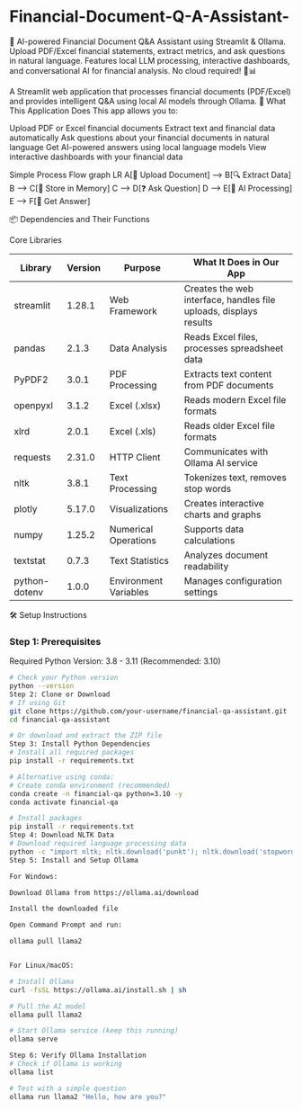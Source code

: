 # Financial-Document-Q-A-Assistant-
🤖 AI-powered Financial Document Q&amp;A Assistant using Streamlit &amp; Ollama. Upload PDF/Excel financial statements, extract metrics, and ask questions in natural language. Features local LLM processing, interactive dashboards, and conversational AI for financial analysis. No cloud required! 💼📊

A Streamlit web application that processes financial documents (PDF/Excel) and provides intelligent Q&A using local AI models through Ollama.
🎯 What This Application Does
This app allows you to:

Upload PDF or Excel financial documents
Extract text and financial data automatically
Ask questions about your financial documents in natural language
Get AI-powered answers using local language models
View interactive dashboards with your financial data

Simple Process Flow
graph LR
    A[📄 Upload Document] --> B[🔍 Extract Data]
    B --> C[💾 Store in Memory]
    C --> D[❓ Ask Question]
    D --> E[🤖 AI Processing]
    E --> F[💬 Get Answer]

📦 Dependencies and Their Functions

Core Libraries

| Library        | Version  | Purpose            | What It Does in Our App |
|----------------|----------|--------------------|--------------------------|
| streamlit      | 1.28.1   | Web Framework      | Creates the web interface, handles file uploads, displays results |
| pandas         | 2.1.3    | Data Analysis      | Reads Excel files, processes spreadsheet data |
| PyPDF2         | 3.0.1    | PDF Processing     | Extracts text content from PDF documents |
| openpyxl       | 3.1.2    | Excel (.xlsx)      | Reads modern Excel file formats |
| xlrd           | 2.0.1    | Excel (.xls)       | Reads older Excel file formats |
| requests       | 2.31.0   | HTTP Client        | Communicates with Ollama AI service |
| nltk           | 3.8.1    | Text Processing    | Tokenizes text, removes stop words |
| plotly         | 5.17.0   | Visualizations     | Creates interactive charts and graphs |
| numpy          | 1.25.2   | Numerical Operations | Supports data calculations |
| textstat       | 0.7.3    | Text Statistics    | Analyzes document readability |
| python-dotenv  | 1.0.0    | Environment Variables | Manages configuration settings |

🛠️ Setup Instructions

### Step 1: Prerequisites
Required Python Version: 3.8 - 3.11 (Recommended: 3.10)
```bash
# Check your Python version
python --version
Step 2: Clone or Download
# If using Git
git clone https://github.com/your-username/financial-qa-assistant.git
cd financial-qa-assistant

# Or download and extract the ZIP file
Step 3: Install Python Dependencies
# Install all required packages
pip install -r requirements.txt

# Alternative using conda:
# Create conda environment (recommended)
conda create -n financial-qa python=3.10 -y
conda activate financial-qa

# Install packages
pip install -r requirements.txt
Step 4: Download NLTK Data
# Download required language processing data
python -c "import nltk; nltk.download('punkt'); nltk.download('stopwords')"
Step 5: Install and Setup Ollama

For Windows:

Download Ollama from https://ollama.ai/download

Install the downloaded file

Open Command Prompt and run:

ollama pull llama2


For Linux/macOS:

# Install Ollama
curl -fsSL https://ollama.ai/install.sh | sh

# Pull the AI model
ollama pull llama2

# Start Ollama service (keep this running)
ollama serve

Step 6: Verify Ollama Installation
# Check if Ollama is working
ollama list

# Test with a simple question
ollama run llama2 "Hello, how are you?"

